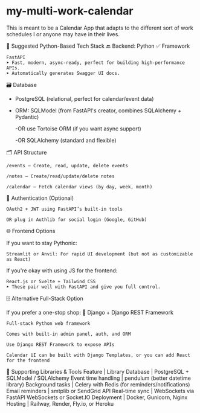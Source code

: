 # my-multi-work-calendar
This is meant to be a Calendar App that adapts to the different sort of work schedules I or anyone may have in their lives. 


🧱 Suggested Python-Based Tech Stack
🔙 Backend: Python
✅ Framework

    FastAPI
    ➤ Fast, modern, async-ready, perfect for building high-performance APIs.
    ➤ Automatically generates Swagger UI docs.

🗃️ Database

  - PostgreSQL (relational, perfect for calendar/event data)

  - ORM: SQLModel (from FastAPI's creator, combines SQLAlchemy + Pydantic)

    -OR use Tortoise ORM (if you want async support)

    -OR SQLAlchemy (standard and flexible)

🗂️ API Structure

    /events — Create, read, update, delete events

    /notes — Create/read/update/delete notes

    /calendar — Fetch calendar views (by day, week, month)

🔐 Authentication (Optional)

    OAuth2 + JWT using FastAPI’s built-in tools

    OR plug in Authlib for social login (Google, GitHub)

🌐 Frontend Options

If you want to stay Pythonic:

    Streamlit or Anvil: For rapid UI development (but not as customizable as React)

If you're okay with using JS for the frontend:

    React.js or Svelte + Tailwind CSS
    ➤ These pair well with FastAPI and give you full control.

🗄️ Alternative Full-Stack Option

If you prefer a one-stop shop:
🌟 Django + Django REST Framework

    Full-stack Python web framework

    Comes with built-in admin panel, auth, and ORM

    Use Django REST Framework to expose APIs

    Calendar UI can be built with Django Templates, or you can add React for the frontend

🧰 Supporting Libraries & Tools
Feature	| Library
Database	| PostgreSQL + SQLModel / SQLAlchemy
Event time handling	| pendulum (better datetime library)
Background tasks	| Celery with Redis (for reminders/notifications)
Email reminders	| smtplib or SendGrid API
Real-time sync	| WebSockets via FastAPI WebSockets or Socket.IO
Deployment	| Docker, Gunicorn, Nginx
Hosting	| Railway, Render, Fly.io, or Heroku


